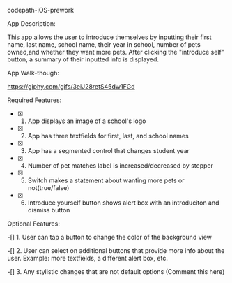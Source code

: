 codepath-iOS-prework

App Description:

This app allows the user to introduce themselves by inputting their first name, last name, school name, their year in school, number of pets owned,and whether they want more pets. After clicking the "introduce self" button, a summary of their inputted info is displayed.

App Walk-though:

https://giphy.com/gifs/3eiJ28retS45dw1FGd

Required Features:

-[x] 1. App displays an image of a school's logo
  
-[x] 2. App has three textfields for first, last, and school names
  
-[x] 3. App has a segmented control that changes student year
  
-[x] 4. Number of pet matches label is increased/decreased by stepper
  
-[x] 5. Switch makes a statement about wanting more pets or not(true/false)
  
-[x] 6. Introduce yourself button shows alert box with an introduciton and dismiss button
  

Optional Features:

-[] 1. User can tap a button to change the color of the background view

-[] 2. User can select on additional buttons that provide more info about the user. Example: more textfields, a different alert box, etc.

-[] 3. Any stylistic changes that are not default options (Comment this here)
